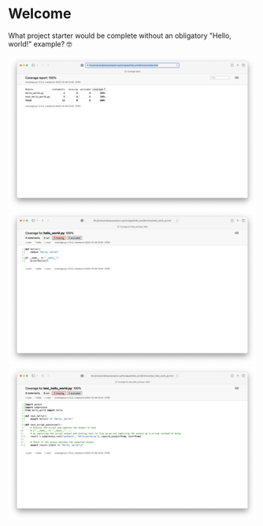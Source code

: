 # Welcome

What project starter would be complete without an obligatory "Hello, world!" example? 🤓

![](./__screenshots__/test-coverage-example-00.png)
![](./__screenshots__/test-coverage-example-01.png)
![](./__screenshots__/test-coverage-example-02.png)
